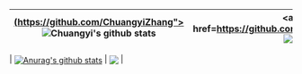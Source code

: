 

| <a href="https://github.com/ChuangyiZhang">(https://github.com/ChuangyiZhang"><img align="center" src="https://github-readme-stats.vercel.app/api?username=ChuangyiZhang&show_icons=true&include_all_commits=true&theme=buefy&hide_border=true&count_private=true" alt="Chuangyi's github stats" /></a> | <a href=https://github.com/ChuangyiZhang"><img align="center" src="https://github-readme-stats.vercel.app/api/top-langs/?username=ChuangyiZhang&layout=compact&theme=buefy&hide_border=true&count_private=true" /></a> |
| ------------- | ------------- |
  
| <a href="https://github.com/ChuangyiZhang"><img align="center" src="https://github-readme-stats.vercel.app/api?username=anuraghazra&show_icons=true&include_all_commits=true&theme=buefy&hide_border=true&count_private=true" alt="Anurag's github stats" /></a> | <a href="https://github.com/ChuangyiZhang"><img align="center" src="https://github-readme-stats.vercel.app/api/top-langs/?username=anuraghazra&layout=compact&theme=buefy&hide_border=true&count_private=true" /></a> |

